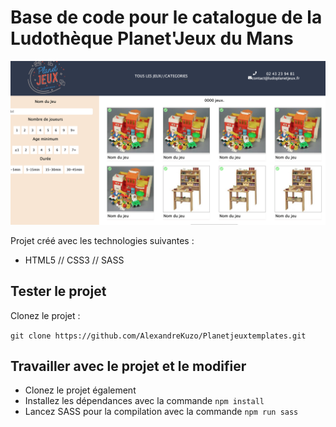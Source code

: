 # Base de code pour le catalogue de la Ludothèque Planet'Jeux du Mans

![ScreenShot](images/screenshot.png)

Projet créé avec les technologies suivantes : 

- HTML5 // CSS3 // SASS


## Tester le projet

Clonez le projet : 

`git clone https://github.com/AlexandreKuzo/Planetjeuxtemplates.git `


## Travailler avec le projet et le modifier

- Clonez le projet également
- Installez les dépendances avec la commande `npm install`
- Lancez SASS pour la compilation avec la commande `npm run sass`


